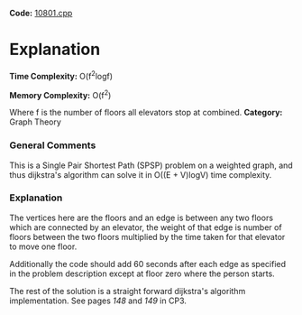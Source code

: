 **Code:** [10801.cpp](./10801.cpp)

# Explanation

**Time Complexity:** O(f<sup>2</sup>logf)

**Memory Complexity:** O(f<sup>2</sup>)

Where f is the number of floors all elevators stop at combined.
**Category:** Graph Theory

### General Comments

This is a Single Pair Shortest Path (SPSP) problem on a weighted graph, and thus dijkstra's algorithm can solve it in O((E + V)logV) time complexity.

### Explanation

The vertices here are the floors and an edge is between any two floors which are connected by an elevator, the weight of that edge is number of floors between the two floors multiplied by the time taken for that elevator to move one floor.

Additionally the code should add 60 seconds after each edge as specified in the problem description except at floor zero where the person starts.

The rest of the solution is a straight forward dijkstra's algorithm implementation. See pages *148* and *149* in CP3.
